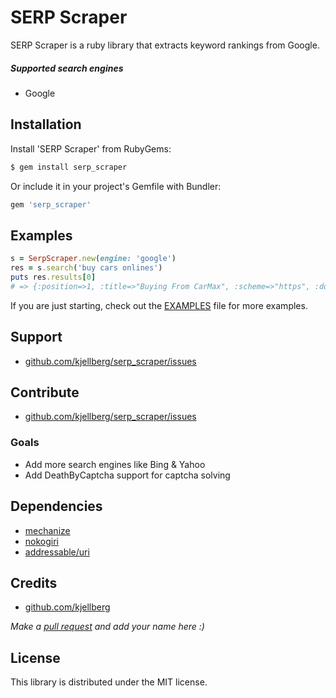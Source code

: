 # SERP Scraper
SERP Scraper is a ruby library that extracts keyword rankings from Google.

##### Supported search engines
* Google

## Installation
Install 'SERP Scraper' from RubyGems:
```sh
$ gem install serp_scraper
```
Or include it in your project's Gemfile with Bundler:
```ruby
gem 'serp_scraper'
```

## Examples
```ruby
s = SerpScraper.new(engine: 'google')
res = s.search('buy cars onlines')
puts res.results[0]
# => {:position=>1, :title=>"Buying From CarMax", :scheme=>"https", :domain=>"www.carmax.com", :url=>"/car-buying-process", :full_url=>"https://www.carmax.com/car-buying-process"}
```

If you are just starting, check out the [EXAMPLES](https://github.com/kjellberg/serp_scraper/blob/master/EXAMPLES.md) file for more examples.

## Support
- [github.com/kjellberg/serp_scraper/issues](https://github.com/kjellberg/serp_scraper/issues)

## Contribute
- [github.com/kjellberg/serp_scraper/issues](https://github.com/kjellberg/serp_scraper/issues)

### Goals
- Add more search engines like Bing & Yahoo
- Add DeathByCaptcha support for captcha solving

## Dependencies
- [mechanize](https://github.com/sparklemotion/mechanize)
- [nokogiri](https://github.com/sparklemotion/nokogiri)
- [addressable/uri](https://github.com/sporkmonger/addressable)

## Credits
- [github.com/kjellberg](https://github.com/kjellberg) 

*Make a [pull request](https://github.com/kjellberg/serp_scraper/#contribute) and add your name here :)*

## License
This library is distributed under the MIT license.
